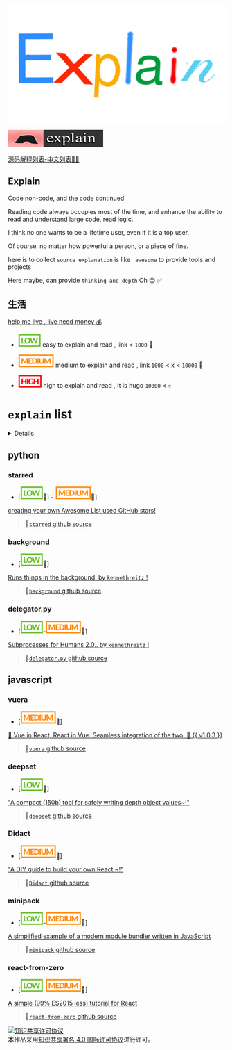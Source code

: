 ![Explain](./explain.jpg)

[![explain](./minilogo.svg)](https://github.com/chinanf-boy/Source-Explain)

[源码解释列表-中文列表📖📖](./README.zh.md)


## Explain 

Code non-code, and the code continued

Reading code always occupies most of the time, and enhance the ability to read and understand large code, read logic.

I think no one wants to be a lifetime user, even if it is a top user.

Of course, no matter how powerful a person, or a piece of fine.

here is to collect `` source explanation `` is like `` awesome`` to provide tools and projects

Here maybe, can provide `` thinking and depth `` Oh 😊 ✅ </s>

## 生活

[help me live , live need money 💰](https://github.com/chinanf-boy/live-need-money)

- ![Low](low.svg) easy to explain and read , link < ` 1000 ` 🐶

- ![Medium](./medium.svg) medium to explain and read , link `1000` < x < ` 10000 ` 💪

- ![High](./high.svg) high to explain and read , It is hugo `10000` < 💀


# `explain` list

<details>

<!-- START doctoc generated TOC please keep comment here to allow auto update -->
<!-- DON'T EDIT THIS SECTION, INSTEAD RE-RUN doctoc TO UPDATE -->


- [python](#python)
  - [starred](#starred)
  - [background](#background)
  - [delegator.py](#delegatorpy)
- [javascript](#javascript)
  - [vuera](#vuera)
  - [deepset](#deepset)
  - [Didact](#didact)
  - [minipack](#minipack)
  - [react-from-zero](#react-from-zero)

<!-- END doctoc generated TOC please keep comment here to allow auto update -->


</details>

## python

### starred

- [![Low](low.svg)📖] - ![medium](medium.svg)📖] 

[creating your own Awesome List used GitHub stars! ](https://github.com/chinanf-boy/explain-starred)

>  🔗[`starred` github source](https://github.com/maguowei/starred)

### background

 - [![Low](low.svg)📖] 
 
 [Runs things in the background. by `kennethreitz` !](https://github.com/chinanf-boy/explain-background)

> 🔗[`background` github source](https://github.com/kennethreitz/background)

### delegator.py

 - [![Low](low.svg)-![medium](medium.svg)📖] 
 
 [Subprocesses for Humans 2.0.. by `kennethreitz` !](https://github.com/chinanf-boy/explain-delegator-py)

> 🔗[`delegator.py` github source](https://github.com/kennethreitz/delegator.py)


## javascript

### vuera

- [![medium](medium.svg)📖] 

[👀 Vue in React, React in Vue. Seamless integration of the two. 👯 {{ v1.0.3 }}](https://github.com/chinanf-boy/explain-vuera)

> 🔗[`vuera` github source](https://github.com/akxcv/vuera)

### deepset

- [![low](low.svg)📖] 

[ "A compact (150b) tool for safely writing depth object values ​​~!"](https://github.com/chinanf-boy/deepset-explain/blob/master/readme.en.md)

> 🔗[`deepset` github source](https://github.com/lukeed/deepset)

### Didact

- [![medium](medium.svg)📖]  

["A DIY guide to build your own React ​​~!"](https://engineering.hexacta.com/didact-learning-how-react-works-by-building-it-from-scratch-51007984e5c5)

> 🔗[`Didact` github source](https://github.com/hexacta/didact)

### minipack

 - [![Low](low.svg)-![medium](medium.svg)📖] 
 
 [ A simplified example of a modern module bundler written in JavaScript](https://github.com/ronami/minipack)

> 🔗[`minipack` github source](https://github.com/ronami/minipack)

### react-from-zero

 - [![Low](low.svg)-![medium](medium.svg)📖] 
 
 [A simple (99% ES2015 less) tutorial for React](https://github.com/kay-is/react-from-zero)

> 🔗[`react-from-zero` github source](https://github.com/kay-is/react-from-zero)



<a rel="license" href="http://creativecommons.org/licenses/by/4.0/"><img alt="知识共享许可协议" style="border-width:0" src="https://i.creativecommons.org/l/by/4.0/88x31.png" /></a><br />本作品采用<a rel="license" href="http://creativecommons.org/licenses/by/4.0/">知识共享署名 4.0 国际许可协议</a>进行许可。


